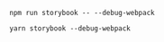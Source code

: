 ```shell renderer="common" language="js" packageManager="npm"
npm run storybook -- --debug-webpack
```

```shell renderer="common" language="js" packageManager="yarn"
yarn storybook --debug-webpack
```

